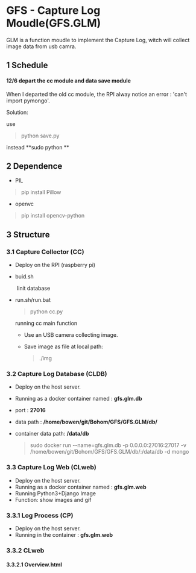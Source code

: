 # GFS - Capture Log Moudle(GFS.GLM)
GLM  is a function moudle to implement the Capture Log, witch will collect image data from usb camra.


## 1 Schedule
#### 12/6 depart the cc module and data save module

When I departed the old cc module, the RPI alway notice an error : 'can't import pymongo'. 

Solution: 

use

> python save.py

instead **sudo python **

## 2 Dependence

* PIL

> pip install Pillow

* openvc

> pip install opencv-python 

## 3 Structure

### 3.1 Capture Collector (CC)
* Deploy on the RPI (raspberry pi)

* buid.sh

  ​	Iinit database

* run.sh/run.bat

  > python cc.py

  running cc main function

  * Use an USB camera collecting image.

  * Save image as file at local path:

    > ./img

### 3.2 Capture Log Database (CLDB)
* Deploy on the host server.

* Running as a docker container named : **gfs.glm.db**

* port : **27016**

* data path : **/home/bowen/git/Bohom/GFS/GFS.GLM/db/**

* container data path: **/data/db**

  > sudo docker run --name=gfs.glm.db -p 0.0.0.0:27016:27017 -v /home/bowen/git/Bohom/GFS/GFS.GLM/db/:/data/db -d mongo

### 3.3 Capture Log Web (CLweb)

- Deploy on the host server.
- Running as a docker container named : **gfs.glm.web**
- Running Python3+Django Image
- Function:  show images and gif

### 3.3.1 Log Process (CP)

* Deploy on the host server.
* Running in the container : **gfs.glm.web**

### 3.3.2 CLweb

#### 3.3.2.1 Overview.html



